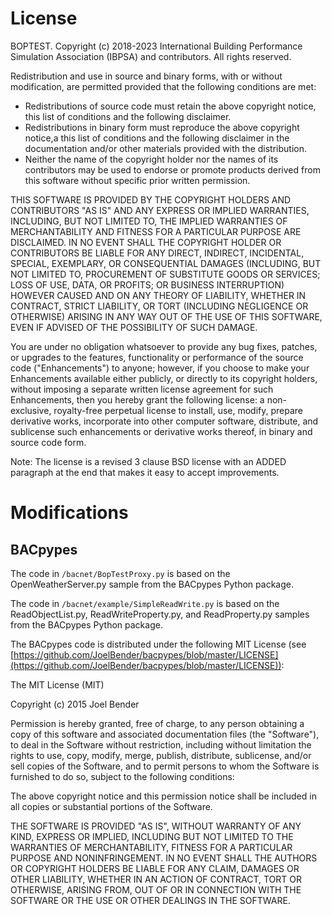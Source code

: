 License
=======

BOPTEST. Copyright (c) 2018-2023
International Building Performance Simulation Association (IBPSA) and
contributors.
All rights reserved.

Redistribution and use in source and binary forms, with or without modification,
are permitted provided that the following conditions are met:

* Redistributions of source code must retain the above copyright notice,
  this list of conditions and the following disclaimer.
* Redistributions in binary form must reproduce the above copyright notice,a
  this list of conditions and the following disclaimer in the documentation and/or
  other materials provided with the distribution.
* Neither the name of the copyright holder nor the names of its contributors may be used
  to endorse or promote products derived from this software
  without specific prior written permission.

THIS SOFTWARE IS PROVIDED BY THE COPYRIGHT HOLDERS AND CONTRIBUTORS "AS IS"
AND ANY EXPRESS OR IMPLIED WARRANTIES, INCLUDING, BUT NOT LIMITED TO,
THE IMPLIED WARRANTIES OF MERCHANTABILITY AND FITNESS FOR A PARTICULAR PURPOSE ARE DISCLAIMED.
IN NO EVENT SHALL THE COPYRIGHT HOLDER OR CONTRIBUTORS BE LIABLE
FOR ANY DIRECT, INDIRECT, INCIDENTAL, SPECIAL, EXEMPLARY, OR CONSEQUENTIAL DAMAGES
(INCLUDING, BUT NOT LIMITED TO, PROCUREMENT OF SUBSTITUTE GOODS OR SERVICES;
LOSS OF USE, DATA, OR PROFITS; OR BUSINESS INTERRUPTION) HOWEVER CAUSED AND
ON ANY THEORY OF LIABILITY, WHETHER IN CONTRACT, STRICT LIABILITY, OR TORT
(INCLUDING NEGLIGENCE OR OTHERWISE) ARISING IN ANY WAY OUT OF THE USE OF THIS SOFTWARE,
EVEN IF ADVISED OF THE POSSIBILITY OF SUCH DAMAGE.

You are under no obligation whatsoever to provide any bug fixes, patches,
or upgrades to the features, functionality or performance of the source code
("Enhancements") to anyone; however, if you choose to make your Enhancements
available either publicly, or directly to its copyright holders,
without imposing a separate written license agreement for such
Enhancements, then you hereby grant the following license: a non-exclusive,
royalty-free perpetual license to install, use, modify, prepare derivative
works, incorporate into other computer software, distribute, and sublicense
such enhancements or derivative works thereof, in binary and source code form.

Note: The license is a revised 3 clause BSD license with an ADDED paragraph
at the end that makes it easy to accept improvements.


Modifications
=============

BACpypes
--------

The code in ``/bacnet/BopTestProxy.py`` is based on the OpenWeatherServer.py
sample from the BACpypes Python package.

The code in ``/bacnet/example/SimpleReadWrite.py`` is based on the
ReadObjectList.py, ReadWriteProperty.py, and ReadProperty.py
samples from the BACpypes Python package.

The BACpypes code is distributed under the following MIT License
(see [https://github.com/JoelBender/bacpypes/blob/master/LICENSE](https://github.com/JoelBender/bacpypes/blob/master/LICENSE)):

The MIT License (MIT)

Copyright (c) 2015 Joel Bender

Permission is hereby granted, free of charge, to any person obtaining a copy
of this software and associated documentation files (the "Software"), to deal
in the Software without restriction, including without limitation the rights
to use, copy, modify, merge, publish, distribute, sublicense, and/or sell
copies of the Software, and to permit persons to whom the Software is
furnished to do so, subject to the following conditions:

The above copyright notice and this permission notice shall be included in all
copies or substantial portions of the Software.

THE SOFTWARE IS PROVIDED "AS IS", WITHOUT WARRANTY OF ANY KIND, EXPRESS OR
IMPLIED, INCLUDING BUT NOT LIMITED TO THE WARRANTIES OF MERCHANTABILITY,
FITNESS FOR A PARTICULAR PURPOSE AND NONINFRINGEMENT. IN NO EVENT SHALL THE
AUTHORS OR COPYRIGHT HOLDERS BE LIABLE FOR ANY CLAIM, DAMAGES OR OTHER
LIABILITY, WHETHER IN AN ACTION OF CONTRACT, TORT OR OTHERWISE, ARISING FROM,
OUT OF OR IN CONNECTION WITH THE SOFTWARE OR THE USE OR OTHER DEALINGS IN THE
SOFTWARE.
